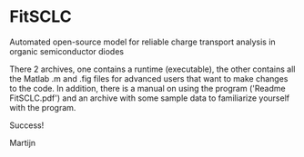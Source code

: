 # FitSCLC
Automated open-source model for reliable charge transport analysis in organic semiconductor diodes

There 2 archives, one contains a runtime (executable), the other contains all the Matlab .m and .fig files for advanced users that want to make changes to the code. In addition, there is a manual on using the program ('Readme FitSCLC.pdf') and an archive with some sample data to familiarize yourself with the program.

Success!

Martijn
